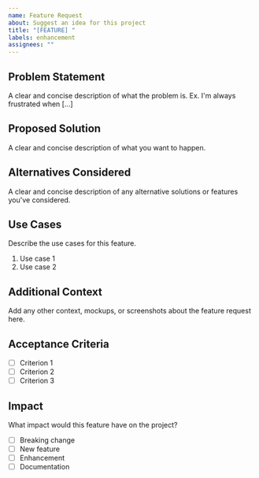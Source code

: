 ```yaml
---
name: Feature Request
about: Suggest an idea for this project
title: "[FEATURE] "
labels: enhancement
assignees: ""
---
```


## Problem Statement

A clear and concise description of what the problem is. Ex. I'm always frustrated when [...]

## Proposed Solution

A clear and concise description of what you want to happen.

## Alternatives Considered

A clear and concise description of any alternative solutions or features you've considered.

## Use Cases

Describe the use cases for this feature.

1. Use case 1
2. Use case 2

## Additional Context

Add any other context, mockups, or screenshots about the feature request here.

## Acceptance Criteria

- [ ] Criterion 1
- [ ] Criterion 2
- [ ] Criterion 3

## Impact

What impact would this feature have on the project?

- [ ] Breaking change
- [ ] New feature
- [ ] Enhancement
- [ ] Documentation
